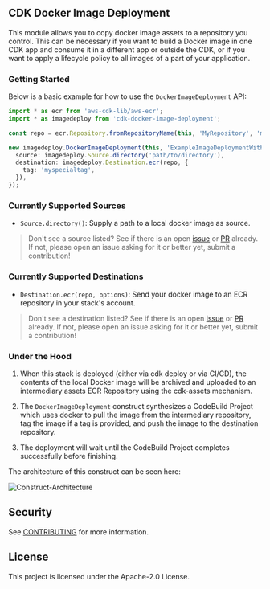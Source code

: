 ## CDK Docker Image Deployment

This module allows you to copy docker image assets to a repository you control.
This can be necessary if you want to build a Docker image in one CDK app and consume it in a different app or outside the CDK,
or if you want to apply a lifecycle policy to all images of a part of your application. 

### Getting Started

Below is a basic example for how to use the `DockerImageDeployment` API:

```ts
import * as ecr from 'aws-cdk-lib/aws-ecr';
import * as imagedeploy from 'cdk-docker-image-deployment';

const repo = ecr.Repository.fromRepositoryName(this, 'MyRepository', 'myrepository');

new imagedeploy.DockerImageDeployment(this, 'ExampleImageDeploymentWithTag', {
  source: imagedeploy.Source.directory('path/to/directory'),
  destination: imagedeploy.Destination.ecr(repo, { 
    tag: 'myspecialtag',
  }),
});
```

### Currently Supported Sources

- `Source.directory()`: Supply a path to a local docker image as source.

> Don't see a source listed? See if there is an open [issue](https://github.com/cdklabs/cdk-docker-image-deployment/issues)
> or [PR](https://github.com/cdklabs/cdk-docker-image-deployment/pulls) already. If not, please open an issue asking for it
> or better yet, submit a contribution!

### Currently Supported Destinations

- `Destination.ecr(repo, options)`: Send your docker image to an ECR repository in your stack's account.

> Don't see a destination listed? See if there is an open [issue](https://github.com/cdklabs/cdk-docker-image-deployment/issues)
> or [PR](https://github.com/cdklabs/cdk-docker-image-deployment/pulls) already. If not, please open an issue asking for it
> or better yet, submit a contribution!

### Under the Hood

1. When this stack is deployed (either via cdk deploy or via CI/CD), the contents of the local Docker image will be archived and uploaded to an intermediary assets ECR Repository using the cdk-assets mechanism.

2. The `DockerImageDeployment` construct synthesizes a CodeBuild Project which uses docker to pull the image from the intermediary repository, tag the image if a tag is provided, and push the image to the destination repository.

3. The deployment will wait until the CodeBuild Project completes successfully before finishing.

The architecture of this construct can be seen here:

![Construct-Architecture](https://user-images.githubusercontent.com/36202692/187282269-7ab29d3e-192f-470f-9123-5dbb62d9dac3.jpg)


## Security

See [CONTRIBUTING](CONTRIBUTING.md#security-issue-notifications) for more information.

## License

This project is licensed under the Apache-2.0 License.
<!-- Updated: Fri May 30 12:30:17 CEST 2025 -->

